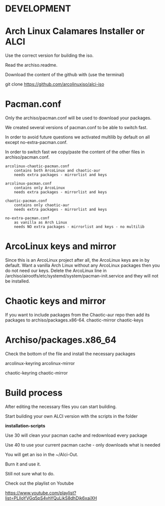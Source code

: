 # DEVELOPMENT

# Arch Linux Calamares Installer or ALCI

Use the correct version for building the iso.

Read the archiso.readme.

Download the content of the github with (use the terminal)

git clone https://github.com/arcolinuxiso/alci-iso

# Pacman.conf

Only the archiso/pacman.conf will be used to download your packages.

We created several versions of pacman.conf to be able to switch fast.

In order to avoid future questions we activated multilib by default on all except no-extra-pacman.conf.

In order to switch fast we copy/paste the content of the other files in archiso/pacman.conf.

    arcolinux-chaotic-pacman.conf
        contains both ArcoLinux and chaotic-aur
        needs extra packages - mirrorlist and keys

    arcolinux-pacman.conf
        contains only ArcoLinux
        needs extra packages - mirrorlist and keys

    chaotic-pacman.conf
        contains only chaotic-aur
        needs extra packages - mirrorlist and keys

    no-extra-pacman.conf
        as vanilla as Arch Linux
        needs NO extra packages - mirrorlist and keys - no multilib



# ArcoLinux keys and mirror

Since this is an ArcoLinux project after all, the ArcoLinux keys are in by default.
Want a vanilla Arch Linux without any ArcoLinux packages then you do not need our keys.
Delete the ArcoLinux line in /archiso/airootfs/etc/systemd/system/pacman-init.service and they will not be installed.

# Chaotic keys and mirror

If you want to include packages from the Chaotic-aur repo then add its packages to archiso/packages.x86-64.
chaotic-mirror
chaotic-keys

# Archiso/packages.x86_64

Check the bottom of the file and install the necessary packages


arcolinux-keyring
arcolinux-mirror

chaotic-keyring
chaotic-mirror

# Build process

After editing the necessary files you can start building.

Start building your own ALCI version with the scripts in the folder

<b>installation-scripts</b>

Use 30 will clean your pacman cache and redownload every package

Use 40 to use your current pacman cache - only downloads what is needed

You will get an iso in the ~/Alci-Out.

Burn it and use it.

Still not sure what to do.

Check out the playlist on Youtube

https://www.youtube.com/playlist?list=PLlloYVGq5pS4vhYQuLikS8dhDjk6xaiXH
